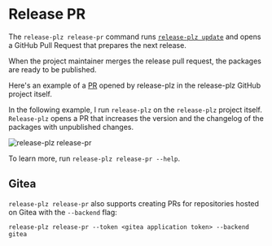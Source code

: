 # Release PR

The `release-plz release-pr` command runs [`release-plz update`](update.md) and opens a GitHub Pull Request that prepares the next release.

When the project maintainer merges the release pull request, the packages are ready to be published.

Here's an example of a [PR](https://github.com/MarcoIeni/release-plz/pull/377) opened by release-plz in the release-plz GitHub project itself.

In the following example, I run `release-plz` on the `release-plz` project
itself.
`Release-plz` opens a PR that increases the version and the changelog of the
packages with unpublished changes.

![release-plz release-pr](https://user-images.githubusercontent.com/11428655/160772903-544c7578-7c17-4311-b6ca-a1aefeabe799.gif)

To learn more, run `release-plz release-pr --help`.

## Gitea

`release-plz release-pr` also supports creating PRs for repositories hosted on
Gitea with the `--backend` flag:

`release-plz release-pr --token <gitea application token> --backend gitea`
